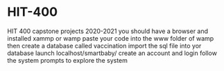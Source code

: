 # HIT-400
HIT 400 capstone projects 2020-2021
you should have a browser and installed xammp or wamp
paste your code into the www folder of wamp
then create a database called vaccination
import the sql file into yor database
launch localhost/smartbaby/
create an account and login 
follow the system prompts to explore the system
